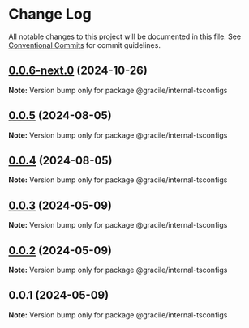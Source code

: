 # Change Log

All notable changes to this project will be documented in this file.
See [Conventional Commits](https://conventionalcommits.org) for commit guidelines.

## [0.0.6-next.0](https://github.com/gracile-web/gracile/compare/@gracile/internal-tsconfigs@0.0.5...@gracile/internal-tsconfigs@0.0.6-next.0) (2024-10-26)

**Note:** Version bump only for package @gracile/internal-tsconfigs

## [0.0.5](https://github.com/gracile-web/gracile/compare/@gracile/internal-tsconfigs@0.0.4-next.1...@gracile/internal-tsconfigs@0.0.5) (2024-08-05)

**Note:** Version bump only for package @gracile/internal-tsconfigs

## [0.0.4](https://github.com/gracile-web/gracile/compare/@gracile/internal-tsconfigs@0.0.4-next.1...@gracile/internal-tsconfigs@0.0.4) (2024-08-05)

**Note:** Version bump only for package @gracile/internal-tsconfigs

## [0.0.3](https://github.com/gracile-web/gracile/compare/@gracile/internal-tsconfigs@0.0.2...@gracile/internal-tsconfigs@0.0.3) (2024-05-09)

**Note:** Version bump only for package @gracile/internal-tsconfigs

## [0.0.2](https://github.com/gracile-web/gracile/compare/@gracile/internal-tsconfigs@0.0.1...@gracile/internal-tsconfigs@0.0.2) (2024-05-09)

**Note:** Version bump only for package @gracile/internal-tsconfigs

## 0.0.1 (2024-05-09)

**Note:** Version bump only for package @gracile/internal-tsconfigs
